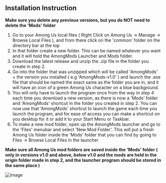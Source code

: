 Installation Instruction
-
**Make sure you delete any previous versions, but you do NOT need to delete the 'Mods' folder**
1. Go to your Among Us local files ( Right Click on Among Us -> Manage -> Browse Local Files ), and from there click on the 'common' folder on the directory bar at the top
2. In that folder create a new folder. This can be named whatever you want and it will hold the AmongMods Launcher and Mods folder.
3. Download the latest release and unzip the .zip file in the folder you create in step 2.
4. Go into the folder that was unzipped which will be called 'AmongMods' + the version you installed ( e.g 'AmongMods-v1.0' ) and launch the .exe file that should be named the exact same as the folder you are in, and it will have an icon of a green Among Us character on a blue background.
5. You will only have to launch the program once from the way in step 4 each time you download a new version, as there is now a 'Mods' folder and 'AmongMods' shortcut in the folder you created in step 2. You can now use that 'AmongMods' shortcut to launch the game each time you launch the program, and for ease of access you can make a shortcut on you desktop for it or add it to your Start Menu or Taskbar.
6. To make a new mod folder, open up the AmongMods launcher and go to the 'Files' menubar and select 'New Mod Folder'. This will put a fresh Among Us folder inside the 'Mods' folder that you can find by going to Files -> Browse Local Files in the launcher

**Make sure all Among Us mod folders are saved inside the 'Mods' folder ( only in versions v1.0 and above, below v1.0 and the mods are held in the origin folder made in step 2, and the launcher program should be stored in the same place )**

![image](https://user-images.githubusercontent.com/63456304/112681063-141a2c00-8e66-11eb-9af3-eb8b2dc10e10.png)
